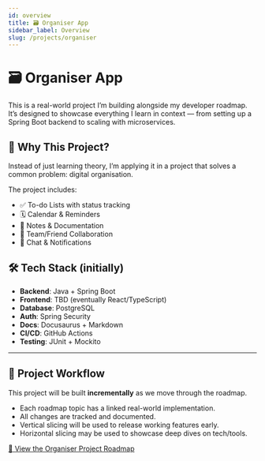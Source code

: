 ```yaml
---
id: overview
title: 🗃️ Organiser App
sidebar_label: Overview
slug: /projects/organiser
---
```


# 🗃️ Organiser App

This is a real-world project I’m building alongside my developer roadmap. It’s designed to showcase everything I learn in context — from setting up a Spring Boot backend to scaling with microservices.

## 🧠 Why This Project?

Instead of just learning theory, I’m applying it in a project that solves a common problem: digital organisation.

The project includes:

- ✅ To-do Lists with status tracking
- 🗓️ Calendar & Reminders
- 📓 Notes & Documentation
- 👥 Team/Friend Collaboration
- 💬 Chat & Notifications

## 🛠️ Tech Stack (initially)

- **Backend**: Java + Spring Boot
- **Frontend**: TBD (eventually React/TypeScript)
- **Database**: PostgreSQL
- **Auth**: Spring Security
- **Docs**: Docusaurus + Markdown
- **CI/CD**: GitHub Actions
- **Testing**: JUnit + Mockito

---

## 🚧 Project Workflow

This project will be built **incrementally** as we move through the roadmap.

- Each roadmap topic has a linked real-world implementation.
- All changes are tracked and documented.
- Vertical slicing will be used to release working features early.
- Horizontal slicing may be used to showcase deep dives on tech/tools.

[📍 View the Organiser Project Roadmap](/docs/projects/organiser/roadmap/intro)
